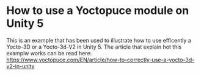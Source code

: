 # How to use a Yoctopuce module on Unity 5

This is an example that has been used to illustrate how to use efficently a Yocto-3D or a Yocto-3d-V2 
in Unity 5. The article that explain hot this examplw works can be read here: https://www.yoctopuce.com/EN/article/how-to-correctly-use-a-yocto-3d-v2-in-unity
